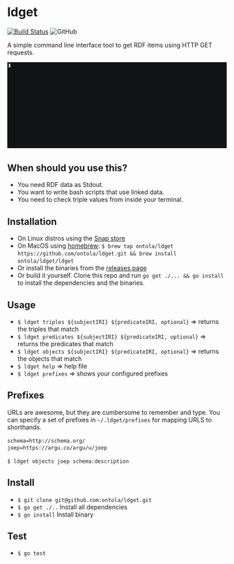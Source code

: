 # ldget
[![Build Status](https://travis-ci.org/ontola/active_response.svg?branch=master)](https://travis-ci.org/ontola/active_response) ![GitHub](https://img.shields.io/github/license/ontola/ldget.svg)

A simple command line interface tool to get RDF items using HTTP GET requests.

[![asciicast](demo.gif)](https://asciinema.org/a/BOc4JjKkTbMOwA2IvnJ7V3uhp)

## When should you use this?

- You need RDF data as Stdout.
- You want to write bash scripts that use linked data.
- You need to check triple values from inside your terminal.

## Installation

- On Linux distros using the [Snap store](https://snapcraft.io/ldget/)
- On MacOS using [homebrew](https://brew.sh/): `$ brew tap ontola/ldget https://github.com/ontola/ldget.git && brew install ontola/ldget/ldget`
- Or install the binaries from the [releases page](https://github.com/ontola/ldget/releases)
- Or build it yourself. Clone this repo and run `go get ./... && go install` to install the dependencies and the binaries.

## Usage

- `$ ldget triples ${subjectIRI} ${predicateIRI, optional}` => returns the triples that match
- `$ ldget predicates ${subjectIRI} ${predicateIRI, optional}` => returns the predicates that match
- `$ ldget objects ${subjectIRI} ${predicateIRI, optional}` => returns the objects that match
- `$ ldget help` => help file
- `$ ldget prefixes` => shows your configured prefixes

## Prefixes

URLs are awesome, but they are cumbersome to remember and type.
You can specify a set of prefixes in `~/.ldget/prefixes` for mapping URLS to shorthands.

```
schema=http://schema.org/
joep=https://argu.co/argu/u/joep
```

`$ ldget objects joep schema:description`

## Install

- `$ git clone git@github.com:ontola/ldget.git`
- `$ go get ./..` Install all dependencies
- `$ go install` Install binary

## Test

- `$ go test`

